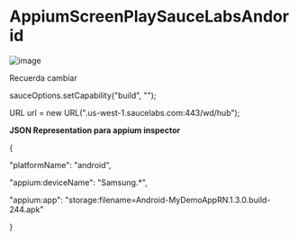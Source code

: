 # AppiumScreenPlaySauceLabsAndorid

![image](https://user-images.githubusercontent.com/107648922/230177197-2c9c64e2-9acc-4f20-8fda-87d06546dca1.png)

Recuerda cambiar

sauceOptions.setCapability("build", "");

URL url = new URL(".us-west-1.saucelabs.com:443/wd/hub");



**JSON Representation para appium inspector**

{

  "platformName": "android",
  
  "appium:deviceName": "Samsung.*",
  
  "appium:app": "storage:filename=Android-MyDemoAppRN.1.3.0.build-244.apk"
  
}
